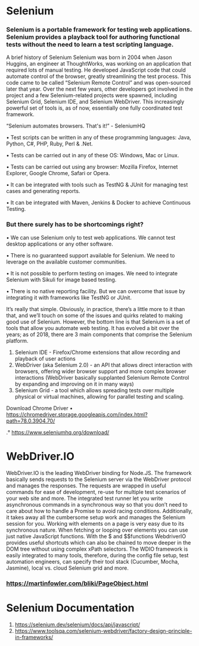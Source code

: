 # Selenium

### Selenium is a portable framework for testing web applications. Selenium provides a playback tool for authoring functional tests without the need to learn a test scripting language.

A brief history of Selenium
Selenium was born in 2004 when Jason
Huggins, an engineer at ThoughtWorks,
was working on an application that
required lots of manual testing. He
developed JavaScript code that could
automate control of the browser, greatly
streamlining the test process. This code
came to be called “Selenium Remote
Control” and was open-sourced later
that year. Over the next few years, other
developers got involved in the project
and a few Selenium-related projects
were spawned, including Selenium Grid,
Selenium IDE, and Selenium WebDriver.
This increasingly powerful set of tools
is, as of now, essentially one fully
coordinated test framework.

“Selenium automates browsers. That's it!” - SeleniumHQ

• Test scripts can be written in any of these programming languages: Java, Python, C#, PHP, Ruby, Perl & .Net.

• Tests can be carried out in any of these OS: Windows, Mac or Linux.

• Tests can be carried out using any browser: Mozilla Firefox, Internet Explorer, Google Chrome, Safari or Opera.

• It can be integrated with tools such as TestNG & JUnit for managing test cases and generating reports.

• It can be integrated with Maven, Jenkins & Docker to achieve Continuous Testing.

### But there surely has to be shortcomings right?

• We can use Selenium only to test web applications. We cannot test desktop applications or any other software.

• There is no guaranteed support available for Selenium. We need to leverage on the available customer communities.

• It is not possible to perform testing on images. We need to integrate Selenium with Sikuli for image based testing.

• There is no native reporting facility. But we can overcome that issue by integrating it with frameworks like TestNG or JUnit.

It’s really that simple. Obviously, in practice, there’s a little more to it than that, and we’ll touch on some of
the issues and quirks related to making good use of Selenium. However, the bottom line is that Selenium is
a set of tools that allow you automate web testing. It has evolved a bit over the years; as of 2018, there are
3 main components that comprise the Selenium platform.
1) Selenium IDE - Firefox/Chrome extensions that allow recording and playback of user actions
2) WebDriver (aka Selenium 2.0) - an API that allows direct interaction with browsers, offering
 wider browser support and more complex browser interactions (WebDriver basically supplanted
 Selenium Remote Control by expanding and improving on it in many ways)
3) Selenium Grid - a tool which allows spreading tests over multiple physical or virtual machines,
 allowing for parallel testing and scaling.
 
Download Chrome Driver 
• https://chromedriver.storage.googleapis.com/index.html?path=78.0.3904.70/

.° https://www.seleniumhq.org/download/

# WebDriver.IO

WebDriver.IO is the leading WebDriver binding for Node.JS. The framework basically
sends requests to the Selenium server via the WebDriver protocol and manages the
responses. The requests are wrapped in useful commands for ease of development,
re-use for multiple test scenarios of your web site and more.
The integrated test runner let you write asynchronous commands in a synchronous
way so that you don’t need to care about how to handle a Promise to avoid racing
conditions. Additionally, it takes away all the cumbersome setup work and manages the
Selenium session for you.
Working with elements on a page is very easy due to its synchronous nature. When fetching or
looping over elements you can use just native JavaScript functions. With the $ and $$functions
WebdriverIO provides useful shortcuts which can also be chained to move deeper in the DOM tree
without using complex xPath selectors.
The WDIO framework is easily integrated to many tools, therefore, during the config file setup,
test automation engineers, can specify their tool stack (Cucumber, Mocha, Jasmine), local vs. cloud
Selenium grid and more.
### https://martinfowler.com/bliki/PageObject.html

# Selenium Documentation
1. https://selenium.dev/selenium/docs/api/javascript/
2. https://www.toolsqa.com/selenium-webdriver/factory-design-principle-in-frameworks/
